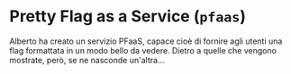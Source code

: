 # Pretty Flag as a Service (`pfaas`)

Alberto ha creato un servizio PFaaS, capace cioè di fornire agli utenti una flag formattata in un modo bello da vedere. Dietro a quelle che vengono mostrate, però, se ne nasconde un'altra...
